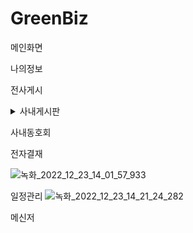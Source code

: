 # GreenBiz
메인화면












나의정보












전사게시










<details>
<summary>사내게시판</summary>
<div markdown="1">

|제목|내용|
|--|--|
|1|1|
|2|10|

</div>
</details>





사내동호회



전자결재

![녹화_2022_12_23_14_01_57_933](https://user-images.githubusercontent.com/100750066/209275512-c581409a-3a22-4518-9c8e-63a25631bea4.gif)







일정관리
![녹화_2022_12_23_14_21_24_282](https://user-images.githubusercontent.com/100145167/209276725-263c7893-4c21-4983-8b35-81e449515d27.gif)






메신저 
